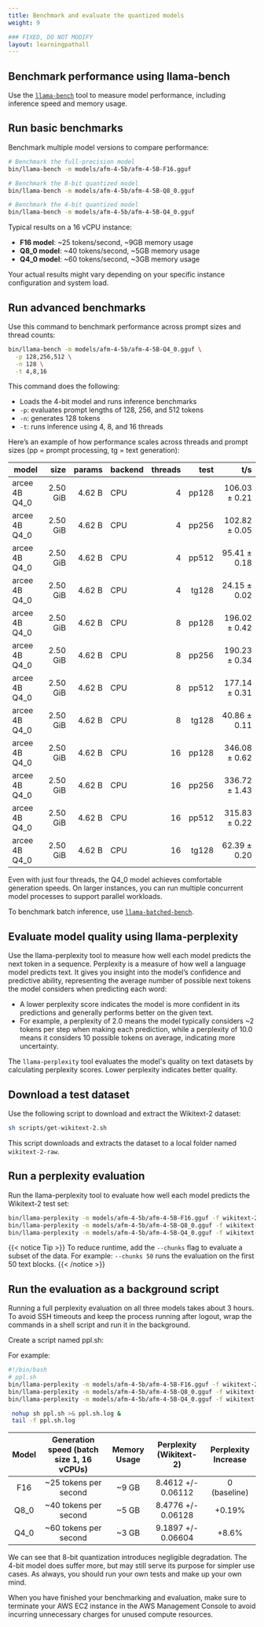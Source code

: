 ```yaml
---
title: Benchmark and evaluate the quantized models
weight: 9

### FIXED, DO NOT MODIFY
layout: learningpathall
---
```


## Benchmark performance using llama-bench

Use the [`llama-bench`](https://github.com/ggml-org/llama.cpp/tree/master/tools/llama-bench) tool to measure model performance, including inference speed and memory usage.

## Run basic benchmarks

Benchmark multiple model versions to compare performance:

```bash
# Benchmark the full-precision model
bin/llama-bench -m models/afm-4-5b/afm-4-5B-F16.gguf

# Benchmark the 8-bit quantized model
bin/llama-bench -m models/afm-4-5b/afm-4-5B-Q8_0.gguf

# Benchmark the 4-bit quantized model
bin/llama-bench -m models/afm-4-5b/afm-4-5B-Q4_0.gguf
```

Typical results on a 16 vCPU instance:
- **F16 model**: ~25 tokens/second, ~9GB memory usage
- **Q8_0 model**: ~40 tokens/second, ~5GB memory usage
- **Q4_0 model**: ~60 tokens/second, ~3GB memory usage

Your actual results might vary depending on your specific instance configuration and system load.

## Run advanced benchmarks

Use this command to benchmark performance across prompt sizes and thread counts:

```bash
bin/llama-bench -m models/afm-4-5b/afm-4-5B-Q4_0.gguf \
  -p 128,256,512 \
  -n 128 \
  -t 4,8,16
```

This command does the following:
- Loads the 4-bit model and runs inference benchmarks
- `-p`: evaluates prompt lengths of 128, 256, and 512 tokens
- `-n`: generates 128 tokens
- `-t`: runs inference using 4, 8, and 16 threads

Here’s an example of how performance scales across threads and prompt sizes (pp = prompt processing, tg = text generation):

| model                          |       size |     params | backend    | threads |            test |                  t/s |
| ------------------------------ | ---------: | ---------: | ---------- | ------: | --------------: | -------------------: |
| arcee 4B Q4_0                  |   2.50 GiB |     4.62 B | CPU        |       4 |           pp128 |        106.03 ± 0.21 |
| arcee 4B Q4_0                  |   2.50 GiB |     4.62 B | CPU        |       4 |           pp256 |        102.82 ± 0.05 |
| arcee 4B Q4_0                  |   2.50 GiB |     4.62 B | CPU        |       4 |           pp512 |         95.41 ± 0.18 |
| arcee 4B Q4_0                  |   2.50 GiB |     4.62 B | CPU        |       4 |           tg128 |         24.15 ± 0.02 |
| arcee 4B Q4_0                  |   2.50 GiB |     4.62 B | CPU        |       8 |           pp128 |        196.02 ± 0.42 |
| arcee 4B Q4_0                  |   2.50 GiB |     4.62 B | CPU        |       8 |           pp256 |        190.23 ± 0.34 |
| arcee 4B Q4_0                  |   2.50 GiB |     4.62 B | CPU        |       8 |           pp512 |        177.14 ± 0.31 |
| arcee 4B Q4_0                  |   2.50 GiB |     4.62 B | CPU        |       8 |           tg128 |         40.86 ± 0.11 |
| arcee 4B Q4_0                  |   2.50 GiB |     4.62 B | CPU        |      16 |           pp128 |        346.08 ± 0.62 |
| arcee 4B Q4_0                  |   2.50 GiB |     4.62 B | CPU        |      16 |           pp256 |        336.72 ± 1.43 |
| arcee 4B Q4_0                  |   2.50 GiB |     4.62 B | CPU        |      16 |           pp512 |        315.83 ± 0.22 |
| arcee 4B Q4_0                  |   2.50 GiB |     4.62 B | CPU        |      16 |           tg128 |         62.39 ± 0.20 |

Even with just four threads, the Q4_0 model achieves comfortable generation speeds. On larger instances, you can run multiple concurrent model processes to support parallel workloads.

To benchmark batch inference, use [`llama-batched-bench`](https://github.com/ggml-org/llama.cpp/tree/master/tools/batched-bench).


## Evaluate model quality using llama-perplexity

Use the llama-perplexity tool to measure how well each model predicts the next token in a sequence. Perplexity is a measure of how well a language model predicts text. It gives you insight into the model’s confidence and predictive ability, representing the average number of possible next tokens the model considers when predicting each word: 

- A lower perplexity score indicates the model is more confident in its predictions and generally performs better on the given text. 
- For example, a perplexity of 2.0 means the model typically considers ~2 tokens per step when making each prediction, while a perplexity of 10.0 means it considers 10 possible tokens on average, indicating more uncertainty.

The `llama-perplexity` tool evaluates the model's quality on text datasets by calculating perplexity scores. Lower perplexity indicates better quality.

## Download a test dataset

Use the following script to download and extract the Wikitext-2 dataset:

```bash
sh scripts/get-wikitext-2.sh
```
This script downloads and extracts the dataset to a local folder named `wikitext-2-raw`.

## Run a perplexity evaluation

Run the llama-perplexity tool to evaluate how well each model predicts the Wikitext-2 test set:

```bash
bin/llama-perplexity -m models/afm-4-5b/afm-4-5B-F16.gguf -f wikitext-2-raw/wiki.test.raw
bin/llama-perplexity -m models/afm-4-5b/afm-4-5B-Q8_0.gguf -f wikitext-2-raw/wiki.test.raw
bin/llama-perplexity -m models/afm-4-5b/afm-4-5B-Q4_0.gguf -f wikitext-2-raw/wiki.test.raw
```

{{< notice Tip >}}
To reduce runtime, add the `--chunks` flag to evaluate a subset of the data. For example: `--chunks 50` runs the evaluation on the first 50 text blocks.
{{< /notice >}}

## Run the evaluation as a background script

Running a full perplexity evaluation on all three models takes about 3 hours. To avoid SSH timeouts and keep the process running after logout, wrap the commands in a shell script and run it in the background.

Create a script named ppl.sh:

For example:
```bash
#!/bin/bash
# ppl.sh
bin/llama-perplexity -m models/afm-4-5b/afm-4-5B-F16.gguf -f wikitext-2-raw/wiki.test.raw
bin/llama-perplexity -m models/afm-4-5b/afm-4-5B-Q8_0.gguf -f wikitext-2-raw/wiki.test.raw
bin/llama-perplexity -m models/afm-4-5b/afm-4-5B-Q4_0.gguf -f wikitext-2-raw/wiki.test.raw
```
```bash
 nohup sh ppl.sh >& ppl.sh.log &
 tail -f ppl.sh.log
 ```

| Model | Generation speed (batch size 1, 16 vCPUs) | Memory Usage | Perplexity (Wikitext-2) | Perplexity Increase |
|:-------:|:----------------------:|:------------:|:----------:|:----------------------:|
| F16     | ~25 tokens per second  | ~9 GB        | 8.4612 +/- 0.06112 | 0 (baseline)           |
| Q8_0    | ~40 tokens per second  | ~5 GB        | 8.4776 +/- 0.06128 | +0.19%                |
| Q4_0    | ~60 tokens per second  | ~3 GB        | 9.1897 +/- 0.06604 | +8.6%                   |

We can see that 8-bit quantization introduces negligible degradation. The 4-bit model does suffer more, but may still serve its purpose for simpler use cases. As always, you should run your own tests and make up your own mind.

When you have finished your benchmarking and evaluation, make sure to terminate your AWS EC2 instance in the AWS Management Console to avoid incurring unnecessary charges for unused compute resources.

